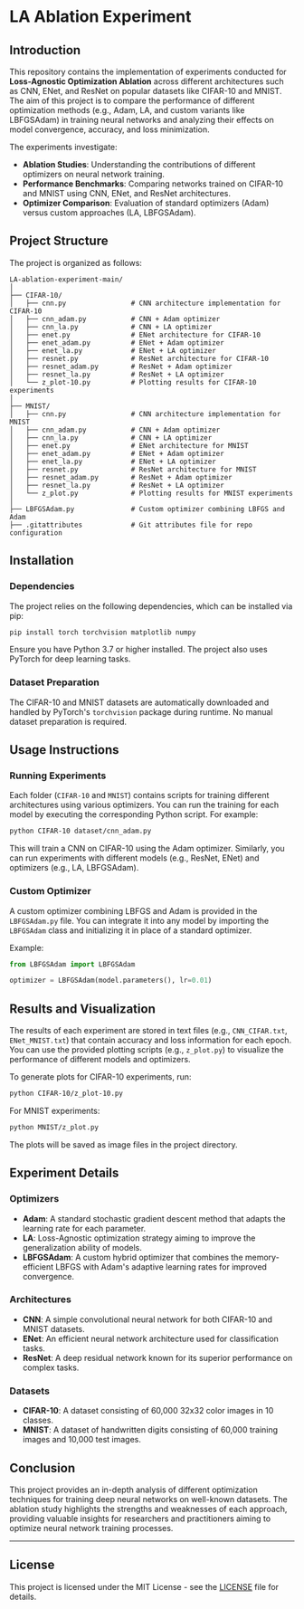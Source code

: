 
# LA Ablation Experiment

## Introduction

This repository contains the implementation of experiments conducted for **Loss-Agnostic Optimization Ablation** across different architectures such as CNN, ENet, and ResNet on popular datasets like CIFAR-10 and MNIST. The aim of this project is to compare the performance of different optimization methods (e.g., Adam, LA, and custom variants like LBFGSAdam) in training neural networks and analyzing their effects on model convergence, accuracy, and loss minimization.

The experiments investigate:
- **Ablation Studies**: Understanding the contributions of different optimizers on neural network training.
- **Performance Benchmarks**: Comparing networks trained on CIFAR-10 and MNIST using CNN, ENet, and ResNet architectures.
- **Optimizer Comparison**: Evaluation of standard optimizers (Adam) versus custom approaches (LA, LBFGSAdam).

## Project Structure

The project is organized as follows:

```
LA-ablation-experiment-main/
│
├── CIFAR-10/
│   ├── cnn.py                # CNN architecture implementation for CIFAR-10
│   ├── cnn_adam.py           # CNN + Adam optimizer
│   ├── cnn_la.py             # CNN + LA optimizer
│   ├── enet.py               # ENet architecture for CIFAR-10
│   ├── enet_adam.py          # ENet + Adam optimizer
│   ├── enet_la.py            # ENet + LA optimizer
│   ├── resnet.py             # ResNet architecture for CIFAR-10
│   ├── resnet_adam.py        # ResNet + Adam optimizer
│   ├── resnet_la.py          # ResNet + LA optimizer
│   └── z_plot-10.py          # Plotting results for CIFAR-10 experiments
│
├── MNIST/
│   ├── cnn.py                # CNN architecture implementation for MNIST
│   ├── cnn_adam.py           # CNN + Adam optimizer
│   ├── cnn_la.py             # CNN + LA optimizer
│   ├── enet.py               # ENet architecture for MNIST
│   ├── enet_adam.py          # ENet + Adam optimizer
│   ├── enet_la.py            # ENet + LA optimizer
│   ├── resnet.py             # ResNet architecture for MNIST
│   ├── resnet_adam.py        # ResNet + Adam optimizer
│   ├── resnet_la.py          # ResNet + LA optimizer
│   └── z_plot.py             # Plotting results for MNIST experiments
│
├── LBFGSAdam.py              # Custom optimizer combining LBFGS and Adam
├── .gitattributes            # Git attributes file for repo configuration
```

## Installation

### Dependencies

The project relies on the following dependencies, which can be installed via pip:

```bash
pip install torch torchvision matplotlib numpy
```

Ensure you have Python 3.7 or higher installed. The project also uses PyTorch for deep learning tasks.

### Dataset Preparation

The CIFAR-10 and MNIST datasets are automatically downloaded and handled by PyTorch's `torchvision` package during runtime. No manual dataset preparation is required.

## Usage Instructions

### Running Experiments

Each folder (`CIFAR-10` and `MNIST`) contains scripts for training different architectures using various optimizers. You can run the training for each model by executing the corresponding Python script. For example:

```bash
python CIFAR-10 dataset/cnn_adam.py
```

This will train a CNN on CIFAR-10 using the Adam optimizer. Similarly, you can run experiments with different models (e.g., ResNet, ENet) and optimizers (e.g., LA, LBFGSAdam).

### Custom Optimizer

A custom optimizer combining LBFGS and Adam is provided in the `LBFGSAdam.py` file. You can integrate it into any model by importing the `LBFGSAdam` class and initializing it in place of a standard optimizer.

Example:
```python
from LBFGSAdam import LBFGSAdam

optimizer = LBFGSAdam(model.parameters(), lr=0.01)
```

## Results and Visualization

The results of each experiment are stored in text files (e.g., `CNN_CIFAR.txt`, `ENet_MNIST.txt`) that contain accuracy and loss information for each epoch. You can use the provided plotting scripts (e.g., `z_plot.py`) to visualize the performance of different models and optimizers.

To generate plots for CIFAR-10 experiments, run:

```bash
python CIFAR-10/z_plot-10.py
```

For MNIST experiments:

```bash
python MNIST/z_plot.py
```

The plots will be saved as image files in the project directory.

## Experiment Details

### Optimizers

- **Adam**: A standard stochastic gradient descent method that adapts the learning rate for each parameter.
- **LA**: Loss-Agnostic optimization strategy aiming to improve the generalization ability of models.
- **LBFGSAdam**: A custom hybrid optimizer that combines the memory-efficient LBFGS with Adam's adaptive learning rates for improved convergence.

### Architectures

- **CNN**: A simple convolutional neural network for both CIFAR-10 and MNIST datasets.
- **ENet**: An efficient neural network architecture used for classification tasks.
- **ResNet**: A deep residual network known for its superior performance on complex tasks.

### Datasets

- **CIFAR-10**: A dataset consisting of 60,000 32x32 color images in 10 classes.
- **MNIST**: A dataset of handwritten digits consisting of 60,000 training images and 10,000 test images.

## Conclusion

This project provides an in-depth analysis of different optimization techniques for training deep neural networks on well-known datasets. The ablation study highlights the strengths and weaknesses of each approach, providing valuable insights for researchers and practitioners aiming to optimize neural network training processes.

---

## License

This project is licensed under the MIT License - see the [LICENSE](LICENSE) file for details.
